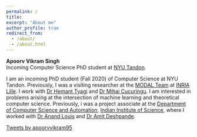 ```yaml
---
permalink: /
title:
excerpt: "About me"
author_profile: true
redirect_from:
  - /about/
  - /about.html
---
```

**Apoorv Vikram Singh**  
Incoming Computer Science PhD student at [NYU Tandon](https://engineering.nyu.edu/academics/departments/computer-science-and-engineering).


 I am an incoming PhD student (Fall 2020) of Computer Science at NYU Tandon. Previously, I was a visiting researcher at the [MODAL Team](https://modal.lille.inria.fr/wikimodal/doku.php?id=members) at [INRIA Lille](https://www.inria.fr/en/centre/lille). I work with [Dr Hemant Tyagi](https://hemant-tyagi.github.io/) and [Dr Mihai Cucuringu](http://www.stats.ox.ac.uk/~cucuring/). I am interested in problems arising at the intersection of machine learning and theoretical computer science. Previously, i was a project associate at the [Department of Computer Science and Automation](https://www.csa.iisc.ac.in/), [Indian Institute of Science](https://iisc.ac.in/), where I worked with [Dr Anand Louis](https://www.csa.iisc.ac.in/~anandl/) and [Dr Amit Deshpande](https://www.microsoft.com/en-us/research/people/amitdesh/).  


<a class="twitter-timeline" data-width="600" data-height="700" data-theme="light" href="https://twitter.com/apoorvvikram95?ref_src=twsrc%5Etfw">Tweets by apoorvvikram95</a> <script async src="https://platform.twitter.com/widgets.js" charset="utf-8"></script>
